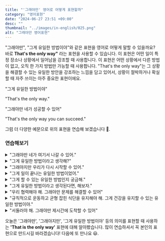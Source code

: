```yaml
---
title: "'그래야만' 영어로 어떻게 표현할까"
category: "영어표현"
date: "2024-06-27 23:51 +09:00"
desc: ""
thumbnail: "../images/in-english/025.png"
alt: "그래야만 영어표현"
---
```


"그래야만", "그게 유일한 방법이야"와 같은 표현을 영어로 어떻게 말할 수 있을까요? 바로 **That's the only way"** 라는 표현을 사용할 수 있습니다. 이 표현은 어떤 일이 특정 장소나 상황에서 일어남을 강조할 때 사용합니다. 이 표현은 어떤 상황에서 다른 방법이 없고, 오직 한 가지 방법만 가능할 때 사용합니다. "That's the only way"는 그 상황을 해결할 수 있는 유일한 방안을 강조하는 느낌을 담고 있어서, 상황이 절박하거나 확실할 때 자주 쓰이는 아주 중요한 표현이에요.

"그게 유일한 방법이야"

"That's the only way."

"그래야만 네가 성공할 수 있어"

"That's the only way you can succeed."

그럼 더 다양한 예문으로 위의 표현을 연습해 보겠습니다 🚀.

### 연습해보기

<details>
<summary>"그래야만 네가 여기서 나갈 수 있어."</summary>
<span>"That's the only way you can get out of here."</span>
</details>

<details>
<summary>"그게 유일한 방법이라고 생각해?"</summary>
<span>"Do you think that's the only way?"</span>
</details>

<details>
<summary>"그래야지만 우리가 다시 시작할 수 있어."</summary>
<span>"That's the only way we can start over."</span>
</details>

<details>
<summary>"그게 일이 끝나는 유일한 방법이었어."</summary>
<span>"That was the only way the job could be finished."</span>
</details>

<details>
<summary>"그게 할 수 있는 유일한 방법인지 궁금해."</summary>
<span>"I wonder if that's the only way to do it."</span>
</details>

<details>
<summary>"그게 유일한 방법이라고 생각된다면, 해보자."</summary>
<span>"If you think that's the only way, then let's do it."</span>
</details>

<details>
<summary>"우리 협력해야 해. 그래야만 문제를 해결할 수 있어"</summary>
<span>"We need to work together. That's the only way we can solve the problem."</span>
</details>

<details>
<summary>"규칙적으로 운동하고 균형 잡힌 식단을 유지해야 해. 그게 건강을 유지할 수 있는 유일한 방법이야."</summary>
<span>"You need to exercise regularly and maintain a balanced diet. That's the only way you can stay healthy."</span>
</details>

<details>
<summary>"서둘러야 해. 그래야만 제시간에 도착할 수 있어"</summary>
<span>"We need to hurry. That's the only way we can arrive on time."</span>
</details>

오늘은 '그래야만', '그래야지만', '그게 유일한 방법이야' 등의 의미를 표현할 때 사용하는 **'That is the only way'** 표현에 대해 알아봤습니다. 많이 연습하셔서 꼭 본인의 표현으로 만드시길 바라겠습니다! 다음에 또 만나요 😃.
